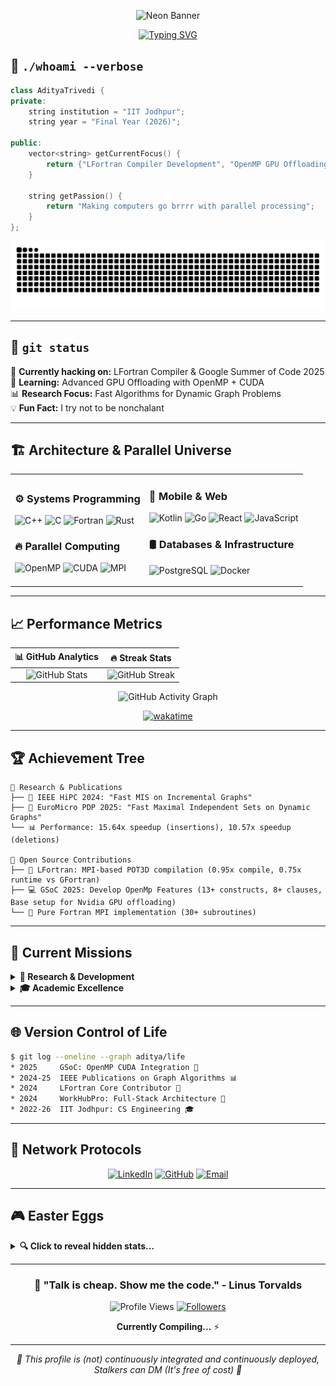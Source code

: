 <div align="center">

![Neon Banner](https://readme-typing-svg.herokuapp.com?font=Monoton&size=60&pause=1000&color=FF00FF&center=true&vCenter=true&width=800&height=100&lines=Aditya+Trivedi)

</div>


<div align="center">

<!-- Subtitle with smooth typing animation -->
[![Typing SVG](https://readme-typing-svg.herokuapp.com?font=Fira+Code&pause=1000&color=00F7FF&center=true&vCenter=true&width=600&lines=Compiler+Developer+%40+LFortran;GSoC+2025+Developer;HPC+Research+%40+IIT+Jodhpur;Parallel+Programming+Enthusiast)](https://git.io/typing-svg)

</div>


## 🧬 `./whoami --verbose`

```cpp
class AdityaTrivedi {
private:
    string institution = "IIT Jodhpur";
    string year = "Final Year (2026)";
    
public:
    vector<string> getCurrentFocus() {
        return {"LFortran Compiler Development", "OpenMP GPU Offloading", "HPC Research"};
    }
    
    string getPassion() { 
        return "Making computers go brrrr with parallel processing"; 
    }
};
```

<div align="center">

![Snake eating my contributions](https://github.com/adit4443ya/adit4443ya/blob/output/github-contribution-grid-snake-dark.svg)

</div>

---

## 🚀 `git status` 

🔭 **Currently hacking on:** LFortran Compiler & Google Summer of Code 2025  
🌱 **Learning:** Advanced GPU Offloading with OpenMP + CUDA  
📊 **Research Focus:** Fast Algorithms for Dynamic Graph Problems  
💡 **Fun Fact:** I try not to be nonchalant

---

## 🏗️ **Architecture & Parallel Universe**

<table>
<tr>
<td>

### ⚙️ **Systems Programming**
![C++](https://img.shields.io/badge/C++-00599C?style=for-the-badge&logo=cplusplus&logoColor=white)
![C](https://img.shields.io/badge/C-A8B9CC?style=for-the-badge&logo=c&logoColor=black)
![Fortran](https://img.shields.io/badge/Fortran-734F96?style=for-the-badge&logo=fortran&logoColor=white)
![Rust](https://img.shields.io/badge/Rust-000000?style=for-the-badge&logo=rust&logoColor=white)

### 🔥 **Parallel Computing**
![OpenMP](https://img.shields.io/badge/OpenMP-0066CC?style=for-the-badge&logo=openmp&logoColor=white)
![CUDA](https://img.shields.io/badge/CUDA-76B900?style=for-the-badge&logo=nvidia&logoColor=white)
![MPI](https://img.shields.io/badge/MPI-FF6B35?style=for-the-badge)

</td>
<td>

### 📱 **Mobile & Web**
![Kotlin](https://img.shields.io/badge/Kotlin-7F52FF?style=for-the-badge&logo=kotlin&logoColor=white)
![Go](https://img.shields.io/badge/Go-00ADD8?style=for-the-badge&logo=go&logoColor=white)
![React](https://img.shields.io/badge/React-61DAFB?style=for-the-badge&logo=react&logoColor=black)
![JavaScript](https://img.shields.io/badge/JavaScript-F7DF1E?style=for-the-badge&logo=javascript&logoColor=black)

### 🛢️ **Databases & Infrastructure**
![PostgreSQL](https://img.shields.io/badge/PostgreSQL-4169E1?style=for-the-badge&logo=postgresql&logoColor=white)
![Docker](https://img.shields.io/badge/Docker-2496ED?style=for-the-badge&logo=docker&logoColor=white)

</td>
</tr>
</table>

---

## 📈 **Performance Metrics**

<div align="center">

| 📊 **GitHub Analytics** | 🔥 **Streak Stats** |
|:---:|:---:|
| ![GitHub Stats](https://github-readme-stats.vercel.app/api?username=adit4443ya&show_icons=true&theme=radical&hide_border=true&bg_color=0D1117&title_color=F85D7F&icon_color=F8D866) | ![GitHub Streak](https://streak-stats.demolab.com/?user=adit4443ya&theme=radical&hide_border=true&background=0D1117) |

<div align="center">

![GitHub Activity Graph](https://github-readme-activity-graph.vercel.app/graph?username=adit4443ya&theme=tokyo-night&hide_border=true)

</div>

<div align="center">

[![wakatime](https://wakatime.com/badge/user/dc1efaa2-00a9-4191-b081-e140ba3f1a3e.svg)](https://wakatime.com/@dc1efaa2-00a9-4191-b081-e140ba3f1a3e)    
</div>

</div>

---

## 🏆 **Achievement Tree**

```
🌟 Research & Publications
├── 📄 IEEE HiPC 2024: "Fast MIS on Incremental Graphs"
├── 📄 EuroMicro PDP 2025: "Fast Maximal Independent Sets on Dynamic Graphs"  
└── 📊 Performance: 15.64x speedup (insertions), 10.57x speedup (deletions)

🔧 Open Source Contributions  
├── 🚀 LFortran: MPI-based POT3D compilation (0.95x compile, 0.75x runtime vs GFortran)
├── 💻 GSoC 2025: Develop OpenMp Features (13+ constructs, 8+ clauses, Base setup for Nvidia GPU offloading)
└── 🧩 Pure Fortran MPI implementation (30+ subroutines)
```

---

## 🎯 **Current Missions**

<details>
<summary><b>🔬 Research & Development</b></summary>

- **LFortran Compiler:** Building the future of Fortran compilation
- **OpenMP GPU Offloading:** Making CUDA and OpenMP play nice together  
- **Dynamic Graph Algorithms:** Because static is boring
- **High-Performance Computing:** Cuz mmm.. milliseconds matter 

</details>

<details>
<summary><b>🎓 Academic Excellence</b></summary>

- **Institution:** Indian Institute of Technology, Jodhpur  
- **CGPA:** Shoulld not be considered
- **Specialization:** Computer Science & Engineering
- **Graduation:** May 2026

</details>

---

## 🌐 **Version Control of Life**

```bash
$ git log --oneline --graph aditya/life
* 2025     GSoC: OpenMP CUDA Integration 🚀
* 2024-25  IEEE Publications on Graph Algorithms 📊  
* 2024     LFortran Core Contributor 🔧
* 2024     WorkHubPro: Full-Stack Architecture 💼
* 2022-26  IIT Jodhpur: CS Engineering 🎓
```

---

## 📡 **Network Protocols**

<div align="center">

[![LinkedIn](https://img.shields.io/badge/LinkedIn-0A66C2?style=for-the-badge&logo=linkedin&logoColor=white)](https://www.linkedin.com/in/adit4443ya/)
[![GitHub](https://img.shields.io/badge/GitHub-181717?style=for-the-badge&logo=github&logoColor=white)](https://github.com/adit4443ya)
[![Email](https://img.shields.io/badge/Email-EA4335?style=for-the-badge&logo=gmail&logoColor=white)](mailto:b22cs055@iitj.ac.in)

</div>

---

## 🎮 **Easter Eggs**

<details>
<summary><b>🔍 Click to reveal hidden stats...</b></summary>

```python
# Secret achievement unlocked!
class HiddenStats:
    def __init__(self):
        self.coffee_consumed = "∞ cups"
        self.bugs_fixed = "More than created (hopefully)"
        self.stackoverflow_visits = "Privacy mode enabled"
        self.favorite_debugging_method = "printf() driven development"
        
    def life_philosophy(self):
        return "while(!(succeed = try())): coffee.drink();"
```

**🏃‍♂️ Non-Technical Superpowers:**
-  Don't need anyone's POV
-  My way have always been beneficial (100% accuracy)
-  Be Observant

</details>

---

<div align="center">

### 💬 **"Talk is cheap. Show me the code."** - Linus Torvalds

![Profile Views](https://komarev.com/ghpvc/?username=adit4443ya&color=blueviolet&style=for-the-badge)
[![Followers](https://img.shields.io/github/followers/adit4443ya?style=for-the-badge&color=orange)](https://github.com/adit4443ya)

**Currently Compiling...** ⚡

</div>

---

<div align="center">
<i>🚧 This profile is (not) continuously integrated and continuously deployed, Stalkers can DM (It's free of cost) 🚧</i>
</div>
